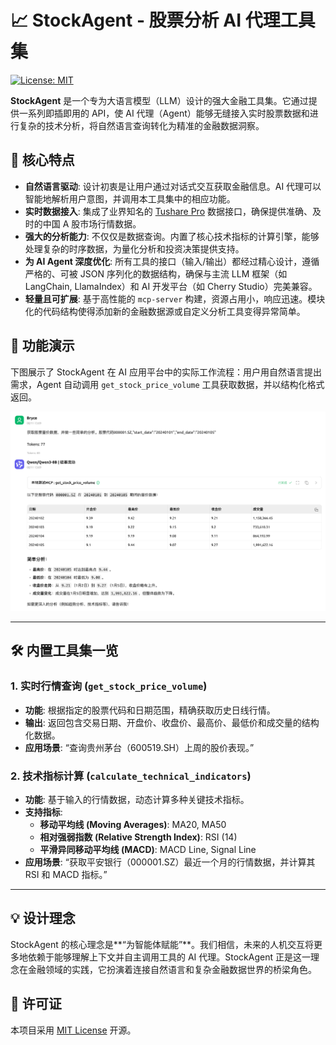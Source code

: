 # 📈 StockAgent - 股票分析 AI 代理工具集

[![License: MIT](https://img.shields.io/badge/License-MIT-yellow.svg)](https://opensource.org/licenses/MIT)

**StockAgent** 是一个专为大语言模型（LLM）设计的强大金融工具集。它通过提供一系列即插即用的 API，使 AI 代理（Agent）能够无缝接入实时股票数据和进行复杂的技术分析，将自然语言查询转化为精准的金融数据洞察。

## 🌟 核心特点

-   **自然语言驱动**: 设计初衷是让用户通过对话式交互获取金融信息。AI 代理可以智能地解析用户意图，并调用本工具集中的相应功能。
-   **实时数据接入**: 集成了业界知名的 [Tushare Pro](https://tushare.pro/) 数据接口，确保提供准确、及时的中国 A 股市场行情数据。
-   **强大的分析能力**: 不仅仅是数据查询。内置了核心技术指标的计算引擎，能够处理复杂的时序数据，为量化分析和投资决策提供支持。
-   **为 AI Agent 深度优化**: 所有工具的接口（输入/输出）都经过精心设计，遵循严格的、可被 JSON 序列化的数据结构，确保与主流 LLM 框架（如 LangChain, LlamaIndex）和 AI 开发平台（如 Cherry Studio）完美兼容。
-   **轻量且可扩展**: 基于高性能的 `mcp-server` 构建，资源占用小，响应迅速。模块化的代码结构使得添加新的金融数据源或自定义分析工具变得异常简单。

## 📸 功能演示

下图展示了 StockAgent 在 AI 应用平台中的实际工作流程：用户用自然语言提出需求，Agent 自动调用 `get_stock_price_volume` 工具获取数据，并以结构化格式返回。


![StockAgent 演示](./docs/demo.png)


---

## 🛠️ 内置工具集一览

### 1. 实时行情查询 (`get_stock_price_volume`)

-   **功能**: 根据指定的股票代码和日期范围，精确获取历史日线行情。
-   **输出**: 返回包含交易日期、开盘价、收盘价、最高价、最低价和成交量的结构化数据。
-   **应用场景**: “查询贵州茅台（600519.SH）上周的股价表现。”

### 2. 技术指标计算 (`calculate_technical_indicators`)

-   **功能**: 基于输入的行情数据，动态计算多种关键技术指标。
-   **支持指标**:
    -   **移动平均线 (Moving Averages)**: MA20, MA50
    -   **相对强弱指数 (Relative Strength Index)**: RSI (14)
    -   **平滑异同移动平均线 (MACD)**: MACD Line, Signal Line
-   **应用场景**: “获取平安银行（000001.SZ）最近一个月的行情数据，并计算其 RSI 和 MACD 指标。”

---

## 💡 设计理念

StockAgent 的核心理念是**“为智能体赋能”**。我们相信，未来的人机交互将更多地依赖于能够理解上下文并自主调用工具的 AI 代理。StockAgent 正是这一理念在金融领域的实践，它扮演着连接自然语言和复杂金融数据世界的桥梁角色。

## 📜 许可证

本项目采用 [MIT License](LICENSE) 开源。